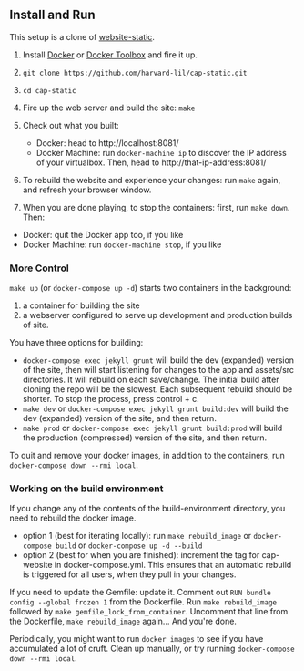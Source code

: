 Install and Run
---------------
This setup is a clone of [website-static](https://github.com/harvard-lil/website-static).
 
1. Install [Docker](https://docs.docker.com/installation/) or [Docker Toolbox](https://www.docker.com/products/docker-toolbox) and fire it up.

2. `git clone https://github.com/harvard-lil/cap-static.git`

3. `cd cap-static`

4. Fire up the web server and build the site: `make`

5. Check out what you built:
   -  Docker: head to http://localhost:8081/
   -  Docker Machine: run `docker-machine ip` to discover the IP address of your virtualbox. Then, head to http://that-ip-address:8081/

6. To rebuild the website and experience your changes: run `make` again, and refresh your browser window.

7. When you are done playing, to stop the containers: first, run `make down`. Then:
  - Docker: quit the Docker app too, if you like
  - Docker Machine: run `docker-machine stop`, if you like


### More Control

```make up``` (or ```docker-compose up -d```) starts two containers in the background:
1)  a container for building the site
2)  a webserver configured to serve up development and production builds of site.

You have three options for building:
- ```docker-compose exec jekyll grunt``` will build the dev (expanded) version of the site, then will start listening for changes to the app and assets/src directories. It will rebuild on each save/change. The initial build after cloning the repo will be the slowest. Each subsequent rebuild should be shorter. To stop the process, press control + c.
- ```make dev``` or ```docker-compose exec jekyll grunt build:dev``` will build the dev (expanded) version of the site, and then return.
- ```make prod``` or ```docker-compose exec jekyll grunt build:prod``` will build the production (compressed) version of the site, and then return.

To quit and remove your docker images, in addition to the containers, run ```docker-compose down --rmi local```.


### Working on the build environment

If you change any of the contents of the build-environment directory, you need to rebuild the docker image.
- option 1 (best for iterating locally): run ```make rebuild_image``` or ```docker-compose build``` or ```docker-compose up -d --build```
- option 2 (best for when you are finished): increment the tag for cap-website in docker-compose.yml. This ensures that an automatic rebuild is triggered for all users, when they pull in your changes.

If you need to update the Gemfile: update it. Comment out ```RUN bundle config --global frozen 1``` from the Dockerfile. Run ```make rebuild_image``` followed by ```make gemfile_lock_from_container```. Uncomment that line from the Dockerfile, ```make rebuild_image``` again... And you're done.

Periodically, you might want to run ```docker images``` to see if you have accumulated a lot of cruft. Clean up manually, or try running ```docker-compose down --rmi local```.
